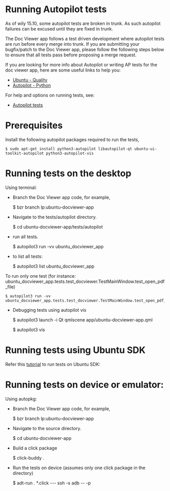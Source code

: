 Running Autopilot tests
=======================

As of wily 15.10, some autopilot tests are broken in trunk. As such autopilot failures
can be excused until they are fixed in trunk.

The Doc Viewer app follows a test driven development where autopilot tests are run before every merge into trunk. If you are submitting your bugfix/patch to the Doc Viewer app, please follow the following steps below to ensure that all tests pass before proposing a merge request.

If you are looking for more info about Autopilot or writing AP tests for the doc viewer app, here are some useful links to help you:

- [Ubuntu - Quality](http://developer.ubuntu.com/start/quality)
- [Autopilot - Python](https://developer.ubuntu.com/api/autopilot/python/1.5.0/)

For help and options on running tests, see:

- [Autopilot tests](https://developer.ubuntu.com/en/start/platform/guides/running-autopilot-tests/)

Prerequisites
=============

Install the following autopilot packages required to run the tests,

    $ sudo apt-get install python3-autopilot libautopilot-qt ubuntu-ui-toolkit-autopilot python3-autopilot-vis

Running tests on the desktop
============================

Using terminal:

*  Branch the Doc Viewer app code, for example,

    $ bzr branch lp:ubuntu-docviewer-app
    
*  Navigate to the tests/autopilot directory.

    $ cd ubuntu-docviewer-app/tests/autopilot

*  run all tests.

    $ autopilot3 run -vv ubuntu_docviewer_app

* to list all tests:

    $ autopilot3 list ubuntu_docviewer_app

 To run only one test (for instance: ubuntu_docviewer_app.tests.test_docviewer.TestMainWindow.test_open_pdf_file)


    $ autopilot3 run -vv ubuntu_docviewer_app.tests.test_docviewer.TestMainWindow.test_open_pdf_file

* Debugging tests using autopilot vis

    $ autopilot3 launch -i Qt qmlscene app/ubuntu-docviewer-app.qml

    $ autopilot3 vis

Running tests using Ubuntu SDK
==============================

Refer this [tutorial](https://developer.ubuntu.com/en/start/platform/guides/running-autopilot-tests/) to run tests on Ubuntu SDK: 

Running tests on device or emulator:
====================================

Using autopkg:

*  Branch the Doc Viewer app code, for example,

    $ bzr branch lp:ubuntu-docviewer-app

*  Navigate to the source directory.

    $ cd ubuntu-docviewer-app

*  Build a click package
    
    $ click-buddy .

*  Run the tests on device (assumes only one click package in the directory)

    $ adt-run . *.click --- ssh -s adb -- -p <PASSWORD>
